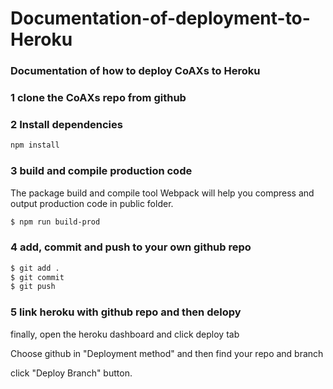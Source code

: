 # Documentation-of-deployment-to-Heroku
### Documentation of how to deploy CoAXs to Heroku

### 1 clone the CoAXs repo from github 

### 2 Install dependencies 
```sh
npm install
```

### 3 build and compile production code
The package build and compile tool Webpack will help you compress and output production code in public folder. 
```sh
$ npm run build-prod
```

### 4 add, commit and push to your own github repo
```sh
$ git add .
$ git commit
$ git push
```

### 5 link heroku with github repo and then delopy
finally, open the heroku dashboard and click deploy tab

Choose github in "Deployment method" and then find your repo and branch

click "Deploy Branch" button.


